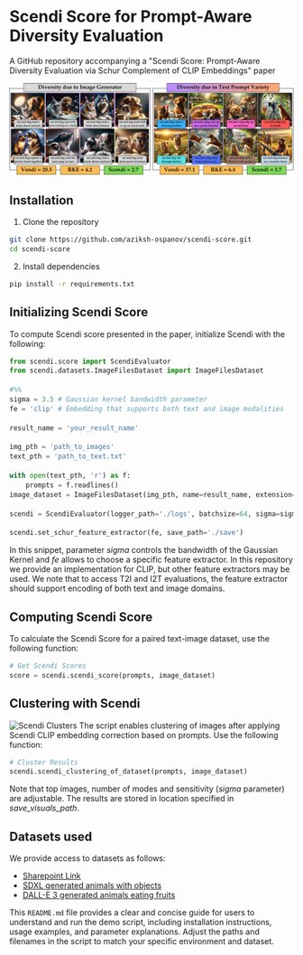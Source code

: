# Scendi Score for Prompt-Aware Diversity Evaluation
A GitHub repository accompanying a "Scendi Score: Prompt-Aware Diversity Evaluation via Schur Complement of CLIP Embeddings" paper

![Scendi Score](images/intro_image.png)

## Installation
1. Clone the repository
```sh
git clone https://github.com/aziksh-ospanov/scendi-score.git
cd scendi-score
```
2. Install dependencies
```sh
pip install -r requirements.txt
```

## Initializing Scendi Score
To compute Scendi score presented in the paper, initialize Scendi with the following:
```python
from scendi.score import ScendiEvaluator
from scendi.datasets.ImageFilesDataset import ImageFilesDataset

#%%
sigma = 3.5 # Gaussian kernel bandwidth parameter
fe = 'clip' # Embedding that supports both text and image modalities 

result_name = 'your_result_name'

img_pth = 'path_to_images'
text_pth = 'path_to_text.txt'

with open(text_pth, 'r') as f:
    prompts = f.readlines()
image_dataset = ImageFilesDataset(img_pth, name=result_name, extension='png')

scendi = ScendiEvaluator(logger_path='./logs', batchsize=64, sigma=sigma, num_samples=num_samples, result_name=result_name, rff_dim=2500, save_visuals_path=f'visuals_{result_name}')

scendi.set_schur_feature_extractor(fe, save_path='./save')  
```
In this snippet, parameter _sigma_ controls the bandwidth of the Gaussian Kernel and _fe_ allows to choose a specific feature extractor. In this repository we provide an implementation for CLIP, but other feature extractors may be used. We note that to access T2I and I2T evaluations, the feature extractor should support encoding of both text and image domains. 

## Computing Scendi Score
To calculate the Scendi Score for a paired text-image dataset, use the following function:
```python
# Get Scendi Scores
score = scendi.scendi_score(prompts, image_dataset)
```

## Clustering with Scendi
![Scendi Clusters](images/clip_clustering.png)
The script enables clustering of images after applying Scendi CLIP embedding correction based on prompts. Use the following function:
```python
# Cluster Results
scendi.scendi_clustering_of_dataset(prompts, image_dataset)
```
Note that top images, number of modes and sensitivity (_sigma_ parameter) are adjustable. The results are stored in location specified in _save_visuals_path_.

## Datasets used
We provide access to datasets as follows:
- [Sharepoint Link](https://mycuhk-my.sharepoint.com/:f:/g/personal/1155133928_link_cuhk_edu_hk/EqRyXvuRjURIltCtoVK1T7kBWvKXasvbhxOyg7qCFZwQgg?e=L751H5)
- [SDXL generated animals with objects](https://huggingface.co/datasets/aziksh/animals_with_objects_sdxl)
- [DALL-E 3 generated animals eating fruits](https://huggingface.co/datasets/aziksh/animals_with_fruits_dalle3)


This `README.md` file provides a clear and concise guide for users to understand and run the demo script, including installation instructions, usage examples, and parameter explanations. Adjust the paths and filenames in the script to match your specific environment and dataset.












